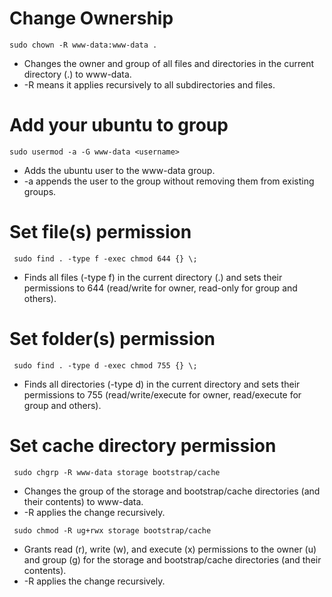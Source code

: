  # Change Ownership

 ```
 sudo chown -R www-data:www-data .
 ```
<ul>
  <li>Changes the owner and group of all files and directories in the current directory (.) to www-data.</li>
  <li>-R means it applies recursively to all subdirectories and files.</li>
</ul>

 # Add your ubuntu to group
 ```
sudo usermod -a -G www-data <username>
```
<ul>
  <li>Adds the ubuntu user to the www-data group.</li>
  <li>-a appends the user to the group without removing them from existing groups.</li>
</ul>

 # Set file(s) permission
```
 sudo find . -type f -exec chmod 644 {} \;
```
<ul>
  <li>Finds all files (-type f) in the current directory (.) and sets their permissions to 644 (read/write for owner, read-only for group and others).</li>
</ul>

 # Set folder(s) permission
```
 sudo find . -type d -exec chmod 755 {} \;
```
<ul>
  <li>Finds all directories (-type d) in the current directory and sets their permissions to 755 (read/write/execute for owner, read/execute for group and others).</li>
</ul>

 # Set cache directory permission
```
 sudo chgrp -R www-data storage bootstrap/cache
```
<ul>
  <li>Changes the group of the storage and bootstrap/cache directories (and their contents) to www-data.</li>
  <li>-R applies the change recursively.</li>
</ul>

```
 sudo chmod -R ug+rwx storage bootstrap/cache
```
<ul>
  <li>Grants read (r), write (w), and execute (x) permissions to the owner (u) and group (g) for the storage and bootstrap/cache directories (and their contents).</li>
  <li>-R applies the change recursively.</li>
</ul>
